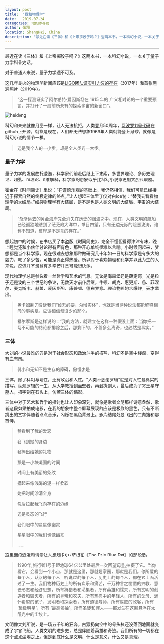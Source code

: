 ```yaml
---
layout: post
title:  "我和物理学"
date:   2019-07-24
categories: 动如参与商
author: 张翔
location: ShangHai, China
description: "最近在读《三体》和《上帝掷骰子吗？》这两本书，一本科幻小说，一本关于量子力学科普史话。感受真理和浪漫"
---
```

---
最近在读《三体》和《上帝掷骰子吗？》这两本书，一本科幻小说，一本关于量子力学科普史话。

对于普通人来说，量子力学遥不可及。

这几年最火的物理学新闻应该是[LIGO团队证实引力波的存在](https://www.ligo.caltech.edu/system/media_files/binaries/307/original/press-release-chinese.pdf?1455163479)（2017年）和首张黑洞照片（2019年）。

> “这一探测证实了阿尔伯特·爱因斯坦在 1915 年的 广义相对论的一个重要预言，并打开了一扇前所未有的探索宇宙的新窗口”。

![heidong](http://myblog-images1.oss-cn-beijing.aliyuncs.com/carousel/heidong.jpg)

科幻和未来就像月亮一样，让人无法抗拒。人类登月50周年，[阿波罗11号代码](https://github.com/chrislgarry/Apollo-11)在github上开源，就算是现在，人们都无法想象1969年人类就能登上月球。就像是科幻小说的情节一样。

> 这是我个人的一小步，却是全人类的一大步。

### 量子力学

量子力学的发展曲折逶迤，科学家们前赴后继上下求索，多世界理论、多历史理论、超弦、m理论、n维解释，科学家的想象似乎比科幻小说家更加大胆和颠覆。

霍金在《时间简史》里说：“在谨慎乐观的基础上，我仍然相信，我们可能已经接近于探索自然的终极定律的终点。”让人想起三体里丁仪对白ice说：“替我去看看物理学的大结局。”如果物理学有大结局，是不是也是人类文明的大结局、宇宙的大结局。

>“渐渐远去的黄金海岸完全消失在历史的烟波之中。现在，人类文明的航船已经孤独地驶到了茫茫的大洋中，举目四望，只有无边无际的险恶波涛，谁也不知道，彼岸是不是真的存在。”

想起初中的时候，在书店买了本盗版《时间简史》，完全不懂但看得津津有味，晚上睡觉还和小伙伴讨论得有声有色，那种开心单纯得难以言喻。小时候问起来，梦想都是当个科学家。现在很难去想象那种做研究几十年如一日的科学家是有多大的毅力，吃了多少苦。可能是真正得热爱。所以对于喜欢物理和化学并以此为生的人来说，应该并不觉得有多辛苦并且可能很快乐。

现代物理学总是参杂着一丝哲学和艺术的气息。无论是海森堡还是薛定谔，光是粒子还是波的三个世纪的争论，无数天才前仆后继，牛顿、胡克、惠更斯、杨、菲涅尔、麦克斯韦、赫兹、爱因斯坦、康普顿、德布罗意。理论物理的大爆炸，天才辈出。

> 奥卡姆剃刀告诉我们“如无必要，勿增实体”，也就是当两种说法都能解释相同的事实是，应该相信假设少的那个。
> 
> 福尔摩斯是这样说的：“我的方法，就建立在这样一种假设上面：当你把一切不可能的结论都排除之后，那剩下的，不管多么离奇，也必然是事实。”

### 三体

大刘的小说最难的的是对于社会形态和政治斗争的描写，科幻不是空中楼阁，变得有血有肉。

> 弱小和无知不是生存的障碍，傲慢才是

三体，除了科幻与理性，还有政治和人性。“人类不感谢罗辑”就是对人性最真实的描写。纵观罗辑的一生，从大学教授到面壁者，再到执剑人，最后成为了冥王星守墓人，把字刻在石头上，仿若三体的缩影。

三体中对于艺术和哲学的探讨也让人印象深刻，就像是歌者文明那样诗意盎然，歌者这段如果拍成电影，在我的想象中整个屏幕展现的应该是极致的黑色，只有不断跳出的文字伴随着点点音乐，闪烁在黑色背景上。影片结尾处是飞出的二向箔和那首诗。

> 我看到了我的爱恋
> 
> 我飞到她的身边
> 
> 我捧出给她的礼物
> 
> 那是一小块凝固的时间
> 
> 时间上有美丽的条纹
> 
> 摸起来像浅海的泥一样柔软
> 
> 她把时间涂满全身
> 
> 然后拉起我飞向存在的边缘
> 
> 这是灵态的飞行
> 
> 我们眼中的星星像幽灵
> 
> 星星眼中的我们也像幽灵
> 
> ……

这里面的浪漫和诗意让人想起卡尔•萨根在《The Pale Blue Dot》的那段话。

> 1990年,旅行者1号于距地球64亿公里处最后一次回望母星,拍摄了它。当你看它，会看到一个小点。那就是这里，那就是家园，那就是我们。你所爱的每个人，认识的每个人，听说过的每个人，历史上的每个人，都在它上面活过了一生。我们物种历史上的所有欢乐和痛苦，千万种言之凿凿的宗教、意识形态和经济思想，所有狩猎者和采集者，所有英雄和懦夫，所有文明的创造者和毁灭者，所有的皇帝和农夫，所有热恋中的年轻人，所有的父母、满怀希望的孩子、发明者和探索者，所有道德导师，所有腐败的政客，所有 ‘超级明星’，所有 ‘最高领袖’，所有圣徒和罪人——都发生在这颗悬浮在太阳光中的尘埃上。

文明像大刘所说，是一场五千年的狂奔，古猿扔向空中的骨头棒还没落回地面就变成了宇宙飞船。人类文明的进步史，总是伴随着英雄和奇迹。我们所有的一切都在这个点点尘埃之上。但是到底什么是文明，什么是意义，什么又是真理。

